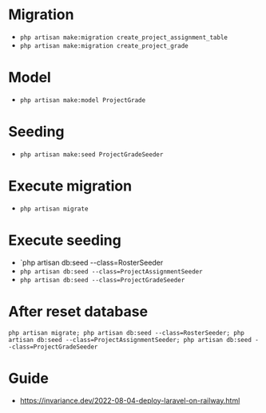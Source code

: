 # Migration

-   `php artisan make:migration create_project_assignment_table`
-   `php artisan make:migration create_project_grade`

# Model

-   `php artisan make:model ProjectGrade`

# Seeding

-   `php artisan make:seed ProjectGradeSeeder`

# Execute migration

-   `php artisan migrate`

# Execute seeding

-   `php artisan db:seed --class=RosterSeeder
-   `php artisan db:seed --class=ProjectAssignmentSeeder`
-   `php artisan db:seed --class=ProjectGradeSeeder`

# After reset database

`php artisan migrate; php artisan db:seed --class=RosterSeeder; php artisan db:seed --class=ProjectAssignmentSeeder; php artisan db:seed --class=ProjectGradeSeeder`

# Guide

-   https://invariance.dev/2022-08-04-deploy-laravel-on-railway.html
